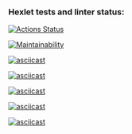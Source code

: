 ### Hexlet tests and linter status:
[![Actions Status](https://github.com/leevkrasnov/frontend-project-44/actions/workflows/hexlet-check.yml/badge.svg)](https://github.com/leevkrasnov/frontend-project-44/actions)

[![Maintainability](https://api.codeclimate.com/v1/badges/5e567b7f9d976dd00ef5/maintainability)](https://codeclimate.com/github/leevkrasnov/frontend-project-44/maintainability)

[![asciicast](https://asciinema.org/a/qZIuCuXEcVQv0fTNhZNTuhqh8.svg)](https://asciinema.org/a/qZIuCuXEcVQv0fTNhZNTuhqh8)

[![asciicast](https://asciinema.org/a/hbPhUAr0EjJVJpZp2HIJeQPkA.svg)](https://asciinema.org/a/hbPhUAr0EjJVJpZp2HIJeQPkA)

[![asciicast](https://asciinema.org/a/6J9RSakUwo4Tsd24vUXNpfAoM.svg)](https://asciinema.org/a/6J9RSakUwo4Tsd24vUXNpfAoM)

[![asciicast](https://asciinema.org/a/5CtPablFzLIhL1QGeQM5NDFnF.svg)](https://asciinema.org/a/5CtPablFzLIhL1QGeQM5NDFnF)

[![asciicast](https://asciinema.org/a/J5FCqX3mVttHNJUpI74PwUGTV.svg)](https://asciinema.org/a/J5FCqX3mVttHNJUpI74PwUGTV)